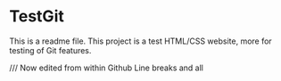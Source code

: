 # TestGit

This is a readme file. 
This project is a test HTML/CSS website, more for testing of Git features.

///
Now edited from within Github
Line breaks and all
